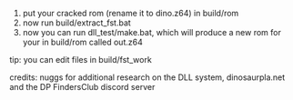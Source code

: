 1. put your cracked rom (rename it to dino.z64) in build/rom
2. now run build/extract_fst.bat
3. now you can run dll_test/make.bat, which will produce a new rom for your in build/rom called out.z64

tip: you can edit files in build/fst_work

credits: nuggs for additional research on the DLL system, dinosaurpla.net and the DP FindersClub discord server